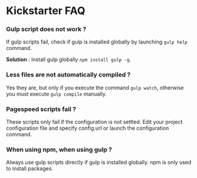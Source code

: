 # Kickstarter FAQ

### Gulp script does not work ?

If gulp scripts fail, check if gulp is installed globally by launching `gulp help` command.

**Solution** : Install gulp globally `npm install gulp -g`.

### Less files are not automatically compiled ?

Yes they are, but only if you execute the command `gulp watch`, otherwise you must execute `gulp compile` manually.

### Pagespeed scripts fail ?

These scripts only fail if the configuration is not settled.
Edit your project configuration file and specify config.url or launch the configuration command.

### When using npm, when using gulp ?

Always use gulp scripts directly if gulp is installed globally. npm is only used to install packages.